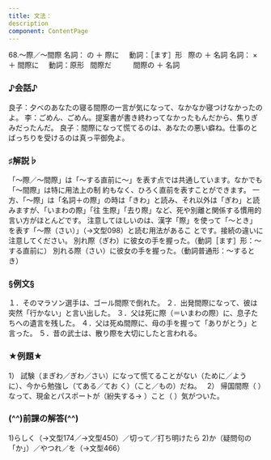 ```yaml
---
title: 文法：
description
component: ContentPage
---
```



68.～際／～間際
名詞： の ＋ 際に    
動詞：［ます］形   際の ＋ 名詞
名詞： × ＋ 間際に    
動詞：原形   間際だ    
      間際の ＋ 名詞
### ♪会話♪
良子：夕べのあなたの寝る間際の一言が気になって、なかなか寝つけなかったのよ。
李：ごめん、ごめん。提案書が書き終わってなかったもんだから、焦りぎみだったんだ。
良子：間際になって慌てるのは、あなたの悪い癖ね。仕事のとばっちりを受けるのは真っ平御免よ。
### ♯解説♭
「～際／～間際」は「～する直前に～」を表す点では共通しています。なかでも「～間際」は特に用法上の制 約もなく、ひろく直前を表すことができます。
一方、「～際」は「名詞＋の際」の時は「きわ」と読み、それ以外は「ぎわ」と読みますが、「いまわの際」「往 生際」「去り際」など、死や別離と関係する慣用的言い方がほとんどです。
注意してほしいのは、漢字「際」を使って「～とき」を表す「～際（さい）」（→文型098）と読む用法があるこ とです。接続の違いに注意してください。
別れ際（ぎわ）に彼女の手を握った。（動詞［ます］形：～する直前に） 別れる際（さい）に彼女の手を握った。（動詞普通形：～するとき）
### §例文§
１．そのマラソン選手は、ゴール間際で倒れた。
２．出発間際になって、彼は突然「行かない」と言い出した。
３．父は死に際（＝いまわの際）に、息子たちへの遺言を残した。
４．父は死ぬ間際に、母の手を握って「ありがとう」と言った。
５．昔の武士は、散り際を大切にしたと言われる。
### ★例題★
1） 試験（まぎわ／ぎわ／さい）になって慌てることがない（ために／ように）、今から勉強し（てある／てお
く）（こと／もの）だね。  
2） 帰国間際（ ）なって、現金とパスポートが（紛失する→ ）こと（ ）気がついた。
### (^^)前課の解答(^^)
1)らしく（→文型174／→文型450）／切って／打ち明けたら
2)か（疑問句の「か」）／やつれ／を（→文型466）
